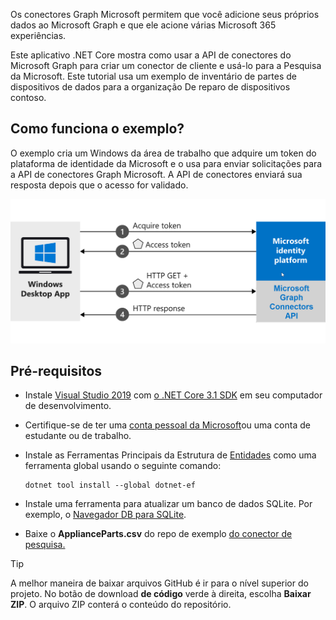 <!-- markdownlint-disable MD002 MD025 MD041 -->
<!--- # Introduction --->

Os conectores Graph Microsoft permitem que você adicione seus próprios dados ao Microsoft Graph e que ele acione várias Microsoft 365 experiências.

Este aplicativo .NET Core mostra como usar a API de conectores do Microsoft Graph para criar um conector de cliente e usá-lo para a Pesquisa da Microsoft. Este tutorial usa um exemplo de inventário de partes de dispositivos de dados para a organização De reparo de dispositivos contoso.

## <a name="how-does-the-sample-work"></a>Como funciona o exemplo?

O exemplo cria um Windows da área de trabalho que adquire um token do plataforma de identidade da Microsoft e o usa para enviar solicitações para a API de conectores Graph Microsoft. A API de conectores enviará sua resposta depois que o acesso for validado.

![Diagrama mostrando o aplicativo Windows adquirir um token e usá-lo para acessar a API de conectores Graph Microsoft](images/connectors-images/build1.png)

## <a name="prerequisites"></a>Pré-requisitos

* Instale [Visual Studio 2019](https://visualstudio.microsoft.com/) com [o .NET Core 3.1 SDK](https://www.microsoft.com/net/download/core) em seu computador de desenvolvimento.
* Certifique-se de ter uma [conta pessoal da Microsoft](https://signup.live.com/)ou uma conta de estudante ou de trabalho.
* Instale as Ferramentas Principais da Estrutura de [Entidades](/ef/core/miscellaneous/cli/dotnet) como uma ferramenta global usando o seguinte comando:

    ```dotnetcli
    dotnet tool install --global dotnet-ef
    ```

* Instale uma ferramenta para atualizar um banco de dados SQLite. Por exemplo, o [Navegador DB para SQLite](https://sqlitebrowser.org/).
* Baixe o **ApplianceParts.csv** do repo de exemplo [do conector de pesquisa.](https://github.com/microsoftgraph/msgraph-search-connector-sample/blob/master/PartsInventoryConnector/ApplianceParts.csv)

> [!TIP]
> A melhor maneira de baixar arquivos GitHub é ir para o nível superior do projeto. No botão de download **de código** verde à direita, escolha **Baixar ZIP**. O arquivo ZIP conterá o conteúdo do repositório.
